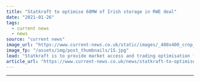 ```yaml
---
title: "Statkraft to optimise 68MW of Irish storage in RWE deal"
date: "2021-01-26"
tags: 
  - current news
  - news
source: "current news"
image_url: "https://www.current-news.co.uk/static/images/_400x400_crop_center-center/RWE_Head_Office.jpg"
image_fp: "/assets/img/post_thumbnails/15.jpg"
lead: "​Statkraft is to provide market access and trading optimisation for battery storage assets being developed by RWE in Ireland."
article_url: "https://www.current-news.co.uk/news/statkraft-to-optimise-68mw-of-irish-storage-in-rwe-deal?utm_source=rss-feeds&utm_medium=rss&utm_campaign=rss"
---
```


---
